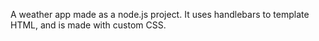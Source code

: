 A weather app made as a node.js project. It uses handlebars to template HTML, and is made with custom CSS.
